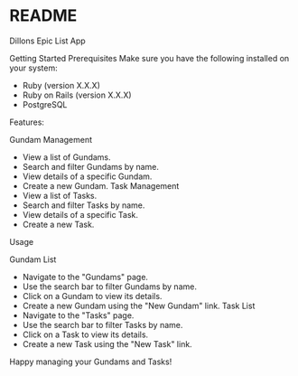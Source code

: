 # README
Dillons Epic List App

Getting Started
Prerequisites
Make sure you have the following installed on your system:

- Ruby (version X.X.X)
- Ruby on Rails (version X.X.X)
- PostgreSQL

Features:

Gundam Management
- View a list of Gundams.
- Search and filter Gundams by name.
- View details of a specific Gundam.
- Create a new Gundam.
Task Management
- View a list of Tasks.
- Search and filter Tasks by name.
- View details of a specific Task.
- Create a new Task.

Usage

Gundam List
- Navigate to the "Gundams" page.
- Use the search bar to filter Gundams by name.
- Click on a Gundam to view its details.
- Create a new Gundam using the "New Gundam" link.
Task List
- Navigate to the "Tasks" page.
- Use the search bar to filter Tasks by name.
- Click on a Task to view its details.
- Create a new Task using the "New Task" link.

Happy managing your Gundams and Tasks!